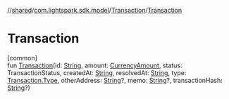 //[shared](../../../index.md)/[com.lightspark.sdk.model](../index.md)/[Transaction](index.md)/[Transaction](-transaction.md)

# Transaction

[common]\
fun [Transaction](-transaction.md)(id: [String](https://kotlinlang.org/api/latest/jvm/stdlib/kotlin/-string/index.html), amount: [CurrencyAmount](../-currency-amount/index.md), status: TransactionStatus, createdAt: [String](https://kotlinlang.org/api/latest/jvm/stdlib/kotlin/-string/index.html), resolvedAt: [String](https://kotlinlang.org/api/latest/jvm/stdlib/kotlin/-string/index.html), type: [Transaction.Type](-type/index.md), otherAddress: [String](https://kotlinlang.org/api/latest/jvm/stdlib/kotlin/-string/index.html)?, memo: [String](https://kotlinlang.org/api/latest/jvm/stdlib/kotlin/-string/index.html)?, transactionHash: [String](https://kotlinlang.org/api/latest/jvm/stdlib/kotlin/-string/index.html)?)
